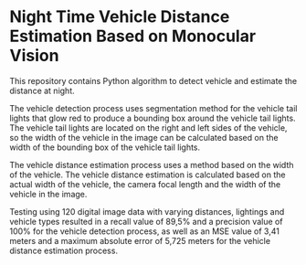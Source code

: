 # Night Time Vehicle Distance Estimation Based on Monocular Vision

This repository contains Python algorithm to detect vehicle and estimate the distance at night.

The vehicle detection process uses segmentation method for the vehicle tail lights that glow red to produce a bounding box around the vehicle tail lights. The vehicle tail lights are located on the right and left sides of the vehicle, so the width of the vehicle in the image can be calculated based on the width of the bounding box of the vehicle tail lights.

The vehicle distance estimation process uses a method based on the width of the vehicle. The vehicle distance estimation is calculated based on the actual width of the vehicle, the camera focal length and the width of the vehicle in the image.

Testing using 120 digital image data with varying distances, lightings and vehicle types resulted in a recall value of 89,5% and a precision value of 100% for the vehicle detection process, as well as an MSE value of 3,41 meters and a maximum absolute error of 5,725 meters for the vehicle distance estimation process.
